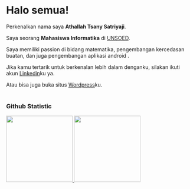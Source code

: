 # Halo semua! 

Perkenalkan nama saya **Athallah Tsany Satriyaji**.<br>

Saya seorang **Mahasiswa Informatika** di [UNSOED](https://if.unsoed.ac.id).<br>

Saya memiliki passion di bidang matematika, pengembangan kercedasan buatan, dan juga pengembangan aplikasi android  .<br>

Jika kamu tertarik untuk berkenalan lebih dalam denganku, silakan ikuti akun [Linkedin](https://www.linkedin.com/in/athallah-tsany-satriyaji-635630222/)ku ya. <br>

Atau bisa juga buka situs [Wordpress](athjourney8.wordpress.com)ku. <br>
<br>
### Github Statistic
<p align="left">
<a href="https://github.com/athallahdx">
  <img height="180em" src="https://github-readme-stats-eight-theta.vercel.app/api?username=athallahdx&show_icons=true&theme=algolia&include_all_commits=true&count_private=true"/>
  <img height="180em" src="https://github-readme-stats-eight-theta.vercel.app/api/top-langs/?username=athallahdx&layout=compact&langs_count=8&theme=algolia"/>
</a>
</p>
